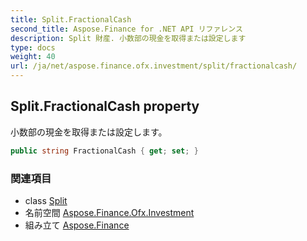 ```yaml
---
title: Split.FractionalCash
second_title: Aspose.Finance for .NET API リファレンス
description: Split 財産. 小数部の現金を取得または設定します
type: docs
weight: 40
url: /ja/net/aspose.finance.ofx.investment/split/fractionalcash/
---
```

## Split.FractionalCash property

小数部の現金を取得または設定します。

```csharp
public string FractionalCash { get; set; }
```

### 関連項目

* class [Split](../)
* 名前空間 [Aspose.Finance.Ofx.Investment](../../split/)
* 組み立て [Aspose.Finance](../../../)


